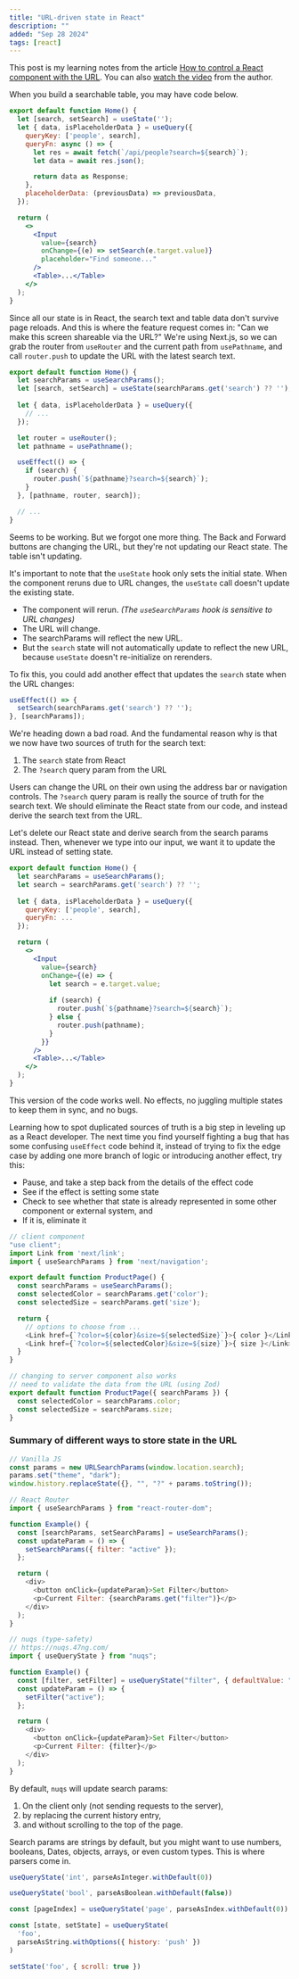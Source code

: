```yaml
---
title: "URL-driven state in React"
description: ""
added: "Sep 28 2024"
tags: [react]
---
```


This post is my learning notes from the article [How to control a React component with the URL](https://buildui.com/posts/how-to-control-a-react-component-with-the-url). You can also [watch the video](https://www.youtube.com/watch?v=fYqMPvPvVAc) from the author.

When you build a searchable table, you may have code below.

```jsx
export default function Home() {
  let [search, setSearch] = useState('');
  let { data, isPlaceholderData } = useQuery({
    queryKey: ['people', search],
    queryFn: async () => {
      let res = await fetch(`/api/people?search=${search}`);
      let data = await res.json();

      return data as Response;
    },
    placeholderData: (previousData) => previousData,
  });

  return (
    <>
      <Input
        value={search} 
        onChange={(e) => setSearch(e.target.value)} 
        placeholder="Find someone..."
      />
      <Table>...</Table>
    </>
  );
}
```

Since all our state is in React, the search text and table data don't survive page reloads. And this is where the feature request comes in: "Can we make this screen shareable via the URL?" We're using Next.js, so we can grab the router from `useRouter` and the current path from `usePathname`, and call `router.push` to update the URL with the latest search text.

```jsx
export default function Home() {
  let searchParams = useSearchParams(); 
  let [search, setSearch] = useState(searchParams.get('search') ?? ''); 
  
  let { data, isPlaceholderData } = useQuery({
    // ...
  });

  let router = useRouter();
  let pathname = usePathname();

  useEffect(() => {
    if (search) {
      router.push(`${pathname}?search=${search}`);
    }
  }, [pathname, router, search]);

  // ...
}
```

Seems to be working. But we forgot one more thing. The Back and Forward buttons are changing the URL, but they're not updating our React state. The table isn't updating.

It's important to note that the `useState` hook only sets the initial state. When the component reruns due to URL changes, the `useState` call doesn't update the existing state.
- The component will rerun. *(The `useSearchParams` hook is sensitive to URL changes)*
- The URL will change.
- The searchParams will reflect the new URL.
- But the `search` state will not automatically update to reflect the new URL, because `useState` doesn't re-initialize on rerenders.

To fix this, you could add another effect that updates the `search` state when the URL changes:

```jsx
useEffect(() => {
  setSearch(searchParams.get('search') ?? '');
}, [searchParams]);
```

We're heading down a bad road. And the fundamental reason why is that we now have two sources of truth for the search text:
1. The `search` state from React
2. The `?search` query param from the URL

Users can change the URL on their own using the address bar or navigation controls. The `?search` query param is really the source of truth for the search text. We should eliminate the React state from our code, and instead derive the search text from the URL.

Let's delete our React state and derive search from the search params instead. Then, whenever we type into our input, we want it to update the URL instead of setting state.

```jsx
export default function Home() {
  let searchParams = useSearchParams();
  let search = searchParams.get('search') ?? '';
  
  let { data, isPlaceholderData } = useQuery({
    queryKey: ['people', search],
    queryFn: ...
  });

  return (
    <>      
      <Input
        value={search}
        onChange={(e) => {
          let search = e.target.value;
          
          if (search) {
            router.push(`${pathname}?search=${search}`);
          } else { 
            router.push(pathname); 
          }
        }}
      />
      <Table>...</Table>
    </>
  );
}
```

This version of the code works well. No effects, no juggling multiple states to keep them in sync, and no bugs.

Learning how to spot duplicated sources of truth is a big step in leveling up as a React developer. The next time you find yourself fighting a bug that has some confusing `useEffect` code behind it, instead of trying to fix the edge case by adding one more branch of logic or introducing another effect, try this:
- Pause, and take a step back from the details of the effect code
- See if the effect is setting some state
- Check to see whether that state is already represented in some other component or external system, and
- If it is, eliminate it

```js
// client component
"use client";
import Link from 'next/link';
import { useSearchParams } from 'next/navigation';

export default function ProductPage() {
  const searchParams = useSearchParams();
  const selectedColor = searchParams.get('color');
  const selectedSize = searchParams.get('size');

  return {
    // options to choose from ...
    <Link href={`?color=${color}&size=${selectedSize}`}>{ color }</Link>
    <Link href={`?color=${selectedColor}&size=${size}`}>{ size }</Link>
  }
}

// changing to server component also works
// need to validate the data from the URL (using Zod)
export default function ProductPage({ searchParams }) {
  const selectedColor = searchParams.color;
  const selectedSize = searchParams.size;
}
```

### Summary of different ways to store state in the URL

```js
// Vanilla JS
const params = new URLSearchParams(window.location.search);
params.set("theme", "dark");
window.history.replaceState({}, "", "?" + params.toString());
```

```js
// React Router
import { useSearchParams } from "react-router-dom";

function Example() {
  const [searchParams, setSearchParams] = useSearchParams();
  const updateParam = () => {
    setSearchParams({ filter: "active" });
  };

  return (
    <div>
      <button onClick={updateParam}>Set Filter</button>
      <p>Current Filter: {searchParams.get("filter")}</p>
    </div>
  );
}
```

```js
// nuqs (type-safety)
// https://nuqs.47ng.com/
import { useQueryState } from "nuqs";

function Example() {
  const [filter, setFilter] = useQueryState("filter", { defaultValue: "all" });
  const updateParam = () => {
    setFilter("active");
  };

  return (
    <div>
      <button onClick={updateParam}>Set Filter</button>
      <p>Current Filter: {filter}</p>
    </div>
  );
}
```

By default, `nuqs` will update search params:
1. On the client only (not sending requests to the server),
2. by replacing the current history entry,
3. and without scrolling to the top of the page.

Search params are strings by default, but you might want to use numbers, booleans, Dates, objects, arrays, or even custom types. This is where parsers come in.

```js
useQueryState('int', parseAsInteger.withDefault(0))

useQueryState('bool', parseAsBoolean.withDefault(false))

const [pageIndex] = useQueryState('page', parseAsIndex.withDefault(0))

const [state, setState] = useQueryState(
  'foo',
  parseAsString.withOptions({ history: 'push' })
)

setState('foo', { scroll: true })
```